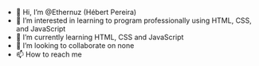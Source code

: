 - 👋 Hi, I’m @Ethernuz (Hébert Pereira)
- 👀 I’m interested in learning to program professionally using HTML, CSS, and JavaScript
- 🌱 I’m currently learning HTML, CSS and JavaScript
- 💞️ I’m looking to collaborate on none
- 📫 How to reach me 

<!---
Ethernuz/Ethernuz is a ✨ special ✨ repository because its `README.md` (this file) appears on your GitHub profile.
You can click the Preview link to take a look at your changes.
--->

